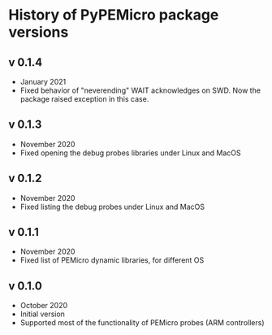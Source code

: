 History of PyPEMicro package versions
=====================================


v 0.1.4
-------
 - January 2021
 - Fixed behavior of "neverending" WAIT acknowledges on SWD. Now the package raised exception in this case.

v 0.1.3
-------
 - November 2020
 - Fixed opening the debug probes libraries under Linux and MacOS

v 0.1.2
-------
 - November 2020
 - Fixed listing the debug probes under Linux and MacOS

v 0.1.1
-------
 - November 2020
 - Fixed list of PEMicro dynamic libraries, for different OS

v 0.1.0
-------
 - October 2020
 - Initial version 
 - Supported most of the functionality of PEMicro probes (ARM controllers)
